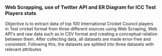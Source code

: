 ### Web Scrapping, use of Twitter API and ER Diagram for ICC Test Players stats 

Objective is to extract data of top 100 International Cricket Council players in Test cricket format from three different sources using Web Scraping, Web API's and raw data such as in CSV format and creating a conceptual relation between them. After collecting data, all datasets are made error-free and consistent. Following this, the datasets are splitted into three datasets with relevant attributes
